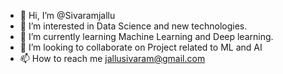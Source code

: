 - 👋 Hi, I’m @Sivaramjallu
- 👀 I’m interested in Data Science and new technologies.
- 🌱 I’m currently learning Machine Learning and Deep learning.
- 💞️ I’m looking to collaborate on Project related to ML and AI
- 📫 How to reach me jallusivaram@gmail.com

<!---
Sivaramjallu001/Sivaramjallu001 is a ✨ special ✨ repository because its `README.md` (this file) appears on your GitHub profile.
You can click the Preview link to take a look at your changes.
--->
